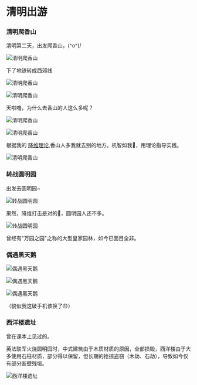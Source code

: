# 清明出游

### 清明爬香山

清明第二天，出发爬香山，\(^o^)/

![清明爬香山](https://1.z.wiki/images/20220404/73406f1d2b0842368b52b6d75ee7e0bf.png)


下了地铁转成西郊线

![清明爬香山](https://1.z.wiki/images/20220404/554158de6a3b43fc965e12222925f3d1.png)

![清明爬香山](https://1.z.wiki/images/20220404/ada98fee81514e8c826e1a451b7fb9bc.png)


天啦噜，为什么去香山的人这么多呢？

![清明爬香山](https://1.z.wiki/images/20220404/bd215ed8c744487890e7bb7f35677e8c.png)

![清明爬香山](https://2.z.wiki/images/20220404/23953d55461f4031898bf2cbad2ada93.png)

根据我的 [降维理论](https://z.wiki/life/involution.html),香山人多我就去别的地方。机智如我🧐，用理论指导实践。

![清明爬香山](https://2.z.wiki/images/20220404/b68fd905022648578a900124fd2bc953.png)

### 转战圆明园

出发去圆明园~

![转战圆明园](https://2.z.wiki/images/20220404/e3dce0db34b9402984ed0d46264db5f9.png)

果然，降维打击是对的🤩，圆明园人还不多。

![转战圆明园](https://2.z.wiki/images/20220404/510e70480683420c81d209ad2e73279e.png)

曾经有"万园之园"之称的大型皇家园林，如今已面目全非。

### 偶遇黑天鹅

![偶遇黑天鹅](https://3.z.wiki/images/20220404/381402601c3649c9808591ffdd00bcb8.png)

![偶遇黑天鹅](https://3.z.wiki/images/20220404/62f8da9a8e254bc7a0df74cde32f43be.png)

![偶遇黑天鹅](https://3.z.wiki/images/20220404/cb9b0e2c4b5d44d69f118f75938676cf.png)

（貌似我这破手机该换了😓）

### 西洋楼遗址

曾在课本上见过的。

英法联军火烧圆明园时，中式建筑由于木质材质的原因，全部损毁，西洋楼由于大多使用石柱材质，部分得以保留，但长期的抢掠盗窃（木劫、石劫），导致如今仅有部分断壁残垣。



![西洋楼遗址](https://3.z.wiki/images/20220404/186e449ca43040cfa8a3939ebfb93066.png)



